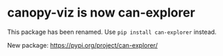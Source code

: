 # canopy-viz is now can-explorer

This package has been renamed. Use `pip install can-explorer` instead.

New package: https://pypi.org/project/can-explorer/
